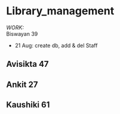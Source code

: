 # Library_management
*WORK:* <br>
Biswayan 39
- 21 Aug: create db, add & del Staff

Avisikta 47
- 

Ankit 27
- 

Kaushiki 61
- 

